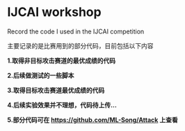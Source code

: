 # IJCAI workshop
Record the code I used in the IJCAI competition

主要记录的是比赛用到的部分代码，目前包括以下内容


**1.取得非目标攻击赛道的最优成绩的代码**

**2.后续做测试的一些脚本**

**3.取得目标攻击赛道最优成绩的代码**

**4.后续实验效果并不理想，代码待上传...**

**5.部分代码可在 https://github.com/ML-Song/Attack 上查看**